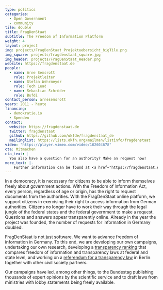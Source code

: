 ```yaml
---
type: politics
categories:
  - Open Government
  - community
tile: double
title: FragDenStaat
subtitle: The Freedom of Information Platform
weight: 4
layout: project
img: projects/FragDenStaat_Projektuebersicht_bigTile.png
img_square: projects/fragdenstaat_square.jpg
img_header: projects/FragDenStaat_Header.png
website: https://fragdenstaat.de
people:
  - name: Arne Semsrott
    role: Projektleiter
  - name: Stefan Wehrmeyer
    role: Tech Lead
  - name: Sebastian Schröder
    role: Bufdi
contact_person: arnesemsrott
years: 2011 - heute
financing:
  - demokratie.io
  - Spenden
contact:
  website: https://fragdenstaat.de
  twitter: fragdenstaat
  github: https://github.com/okfde/fragdenstaat_de
  mailinglist: https://lists.okfn.org/mailman/listinfo/fragdenstaat
video: "https://player.vimeo.com/video/102604678"
cta: Mitmachen
cta_text: |-
  You also have a question for an authority? Make an request now! 
more_text: |-
    Further information can be found at <a href="https://fragdenstaat.de">FragDenStaat.de</a>.
---
```


In a democracy, it is necessary for citizens to be able to inform themselves freely about government actions. With the Freedom of Information Act, every person, regardless of age or origin, has the right to request documents from the authorities. With the FragDenStaat online platform, we support citizens in exercising their right to access information from German authorities. Citizens no longer have to work their way through the legal jungle of the federal states and the federal government to make a request. Questions and answers appear transparently online. Already in the year the project was founded, the number of requests for information in Germany doubled. 
 
FragDenStaat is not just software. We want to advance freedom of information in Germany. To this end, we are developing our own campaigns, undertaking our own research, developing a [transparency ranking]( /projekte/transparenzranking/) that compares freedom of information and transparency laws at federal and state level, and working on a [referendum for a transparency law]( /projekte/volksentscheid/) in Berlin together with other civil society partners. 
 
Our campaigns have led, among other things, to the Bundestag publishing thousands of expert opinions by the scientific service and to draft laws from ministries with lobby statements being freely available. 

